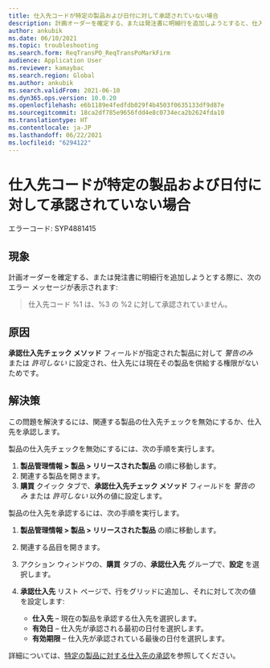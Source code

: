 ```yaml
---
title: 仕入先コードが特定の製品および日付に対して承認されていない場合
description: 計画オーダーを確定する、または発注書に明細行を追加しようとすると、仕入先コードが製品と日付に対して承認されていないというエラー メッセージが表示されます。
author: ankubik
ms.date: 06/10/2021
ms.topic: troubleshooting
ms.search.form: ReqTransPO_ReqTransPoMarkFirm
audience: Application User
ms.reviewer: kamaybac
ms.search.region: Global
ms.author: ankubik
ms.search.validFrom: 2021-06-10
ms.dyn365.ops.version: 10.0.20
ms.openlocfilehash: e6b1189e4fedfdb029f4b4503f0635133df9d87e
ms.sourcegitcommit: 18ca2df785e9656fdd4e8c0734eca2b2624fda10
ms.translationtype: HT
ms.contentlocale: ja-JP
ms.lasthandoff: 06/22/2021
ms.locfileid: "6294122"
---
```

# <a name="vendor-code-isnt-authorized-for-a-specific-product-and-date"></a>仕入先コードが特定の製品および日付に対して承認されていない場合

エラーコード: SYP4881415

## <a name="symptoms"></a>現象

計画オーダーを確定する、または発注書に明細行を追加しようとする際に、次のエラー メッセージが表示されます:

> 仕入先コード %1 は、%3 の %2 に対して承認されていません。

## <a name="cause"></a>原因

**承認仕入先チェック メソッド** フィールドが指定された製品に対して *警告のみ* または *許可しない* に設定され、仕入先には現在その製品を供給する権限がないためです。

## <a name="resolution"></a>解決策

この問題を解決するには、関連する製品の仕入先チェックを無効にするか、仕入先を承認します。

製品の仕入先チェックを無効にするには、次の手順を実行します。

1. **製品管理情報 \> 製品 \> リリースされた製品** の順に移動します。
1. 関連する製品を開きます。
1. **購買** クイック タブで、**承認仕入先チェック メソッド** フィールドを *警告のみ* または *許可しない* 以外の値に設定します。

製品の仕入先を承認するには、次の手順を実行します。

1. **製品管理情報 \> 製品 \> リリースされた製品** の順に移動します。
1. 関連する品目を開きます。
1. アクション ウィンドウの、**購買** タブの、**承認仕入先** グループで、**設定** を選択します。
1. **承認仕入先** リスト ページで、行をグリッドに追加し、それに対して次の値を設定します:

    - **仕入先** – 現在の製品を承認する仕入先を選択します。
    - **有効日** – 仕入先が承認される最初の日付を選択します。
    - **有効期限** – 仕入先が承認されている最後の日付を選択します。

詳細については、[特定の製品に対する仕入先の承認](/dynamics365/supply-chain/procurement/tasks/approve-vendors-specific-products.md)を参照してください。
